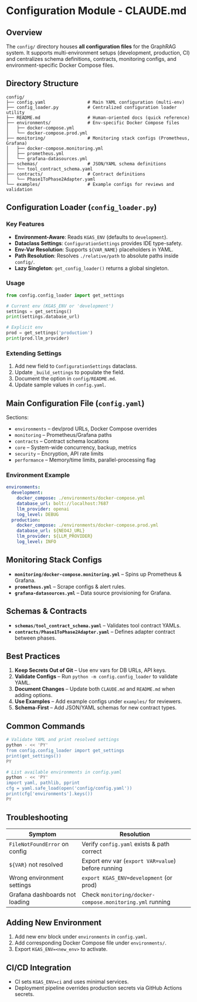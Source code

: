 # Configuration Module - CLAUDE.md

## Overview
The `config/` directory houses **all configuration files** for the GraphRAG system. It supports multi-environment setups (development, production, CI) and centralizes schema definitions, contracts, monitoring configs, and environment-specific Docker Compose files.

## Directory Structure
```
config/
├── config.yaml                # Main YAML configuration (multi-env)
├── config_loader.py           # Centralized configuration loader utility
├── README.md                  # Human-oriented docs (quick reference)
├── environments/              # Env-specific Docker Compose files
│   ├── docker-compose.yml
│   └── docker-compose.prod.yml
├── monitoring/                # Monitoring stack configs (Prometheus, Grafana)
│   ├── docker-compose.monitoring.yml
│   ├── prometheus.yml
│   └── grafana-datasources.yml
├── schemas/                   # JSON/YAML schema definitions
│   └── tool_contract_schema.yaml
├── contracts/                 # Contract definitions
│   └── Phase1ToPhase2Adapter.yaml
└── examples/                  # Example configs for reviews and validation
```

## Configuration Loader (`config_loader.py`)
### Key Features
- **Environment-Aware**: Reads `KGAS_ENV` (defaults to `development`).
- **Dataclass Settings**: `ConfigurationSettings` provides IDE type-safety.
- **Env-Var Resolution**: Supports `${VAR_NAME}` placeholders in YAML.
- **Path Resolution**: Resolves `./relative/path` to absolute paths inside `config/`.
- **Lazy Singleton**: `get_config_loader()` returns a global singleton.

### Usage
```python
from config.config_loader import get_settings

# Current env (KGAS_ENV or 'development')
settings = get_settings()
print(settings.database_url)

# Explicit env
prod = get_settings('production')
print(prod.llm_provider)
```

### Extending Settings
1. Add new field to `ConfigurationSettings` dataclass.
2. Update `_build_settings` to populate the field.
3. Document the option in `config/README.md`.
4. Update sample values in `config.yaml`.

## Main Configuration File (`config.yaml`)
Sections:
- `environments` – dev/prod URLs, Docker Compose overrides
- `monitoring` – Prometheus/Grafana paths
- `contracts` – Contract schema locations
- `core` – System-wide concurrency, backup, metrics
- `security` – Encryption, API rate limits
- `performance` – Memory/time limits, parallel-processing flag

### Environment Example
```yaml
environments:
  development:
    docker_compose: ./environments/docker-compose.yml
    database_url: bolt://localhost:7687
    llm_provider: openai
    log_level: DEBUG
  production:
    docker_compose: ./environments/docker-compose.prod.yml
    database_url: ${NEO4J_URL}
    llm_provider: ${LLM_PROVIDER}
    log_level: INFO
```

## Monitoring Stack Configs
- **`monitoring/docker-compose.monitoring.yml`** – Spins up Prometheus & Grafana.
- **`prometheus.yml`** – Scrape configs & alert rules.
- **`grafana-datasources.yml`** – Data source provisioning for Grafana.

## Schemas & Contracts
- **`schemas/tool_contract_schema.yaml`** – Validates tool contract YAMLs.
- **`contracts/Phase1ToPhase2Adapter.yaml`** – Defines adapter contract between phases.

## Best Practices
1. **Keep Secrets Out of Git** – Use env vars for DB URLs, API keys.
2. **Validate Configs** – Run `python -m config.config_loader` to validate YAML.
3. **Document Changes** – Update both `CLAUDE.md` and `README.md` when adding options.
4. **Use Examples** – Add example configs under `examples/` for reviewers.
5. **Schema-First** – Add JSON/YAML schemas for new contract types.

## Common Commands
```bash
# Validate YAML and print resolved settings
python - << 'PY'
from config.config_loader import get_settings
print(get_settings())
PY

# List available environments in config.yaml
python - << 'PY'
import yaml, pathlib, pprint
cfg = yaml.safe_load(open('config/config.yaml'))
print(cfg['environments'].keys())
PY
```

## Troubleshooting
| Symptom | Resolution |
|---------|------------|
| `FileNotFoundError` on config | Verify `config.yaml` exists & path correct |
| `${VAR}` not resolved | Export env var (`export VAR=value`) before running |
| Wrong environment settings | `export KGAS_ENV=development` (or prod) |
| Grafana dashboards not loading | Check `monitoring/docker-compose.monitoring.yml` running |

## Adding New Environment
1. Add new env block under `environments` in `config.yaml`.
2. Add corresponding Docker Compose file under `environments/`.
3. Export `KGAS_ENV=<new_env>` to activate.

## CI/CD Integration
- CI sets `KGAS_ENV=ci` and uses minimal services.
- Deployment pipeline overrides production secrets via GitHub Actions secrets. 